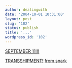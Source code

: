 ```yaml
---
author: dealingwith
date: '2004-10-01 10:31:00'
layout: post
slug: '102'
status: publish
title: '...'
wordpress_id: '102'
---
```


[SEPTEMBER 11!!!][1]

[TRANSSHIPMENT!][2] [from snark][3]

   [1]: http://home.earthlink.net/~houval/gopconstrm.mov

   [2]: http://snarkmarket.com/blog/snarkives/debate.mp3

   [3]:
http://snarkmarket.com/blog/snarkives/election_2004/debate_blogging_whoohoo/

